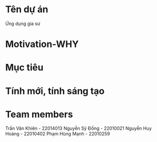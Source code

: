 # Tên dự án
Ứng dụng gia sư
# Motivation-WHY
# Mục tiêu
# Tính mới, tính sáng tạo
# Team members
Trần Văn Khiên - 22014013
Nguyễn Sỹ Đồng - 22010021
Nguyễn Huy Hoàng - 22010402
Phạm Hùng Mạnh - 22010259
